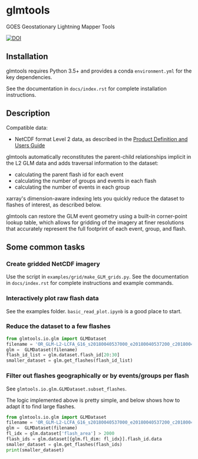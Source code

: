 # glmtools

GOES Geostationary Lightning Mapper Tools

[![DOI](https://zenodo.org/badge/71308485.svg)](https://zenodo.org/badge/latestdoi/71308485)

## Installation
glmtools requires Python 3.5+ and provides a conda `environment.yml` for the key dependencies.

See the documentation in `docs/index.rst` for complete installation instructions.

## Description
Compatible data:
- NetCDF format Level 2 data, as described in the [Product Definition and Users Guide](https://www.goes-r.gov/resources/docs.html)

glmtools automatically reconstitutes the parent-child relationships implicit in
the L2 GLM data and adds traversal information to the dataset:

- calculating the parent flash id for each event
- calculating the number of groups and events in each flash
- calculating the number of events in each group

xarray's dimension-aware indexing lets you quickly reduce the dataset to 
flashes of interest, as described below.

glmtools can restore the GLM event geometry using a built-in corner-point lookup table,
which allows for gridding of the imagery at finer resolutions that accurately represent
the full footprint of each event, group, and flash.

## Some common tasks

### Create gridded NetCDF imagery

Use the script in `examples/grid/make_GLM_grids.py`. See the documentation in `docs/index.rst` for complete instructions and example commands.

### Interactively plot raw flash data

See the examples folder. `basic_read_plot.ipynb` is a good place to start.

### Reduce the dataset to a few flashes

```python
from glmtools.io.glm import GLMDataset
filename = 'OR_GLM-L2-LCFA_G16_s20180040537000_e20180040537200_c20180040537226.nc'
glm =  GLMDataset(filename)
flash_id_list = glm.dataset.flash_id[20:30]
smaller_dataset = glm.get_flashes(flash_id_list)
```

### Filter out flashes geographically or by events/groups per flash

See `glmtools.io.glm.GLMDataset.subset_flashes`.

The logic implemented above is pretty simple, and below shows how to adapt it to find large flashes.

```python
from glmtools.io.glm import GLMDataset
filename = 'OR_GLM-L2-LCFA_G16_s20180040537000_e20180040537200_c20180040537226.nc'
glm =  GLMDataset(filename)
fl_idx = glm.dataset['flash_area'] > 2000
flash_ids = glm.dataset[{glm.fl_dim: fl_idx}].flash_id.data
smaller_dataset = glm.get_flashes(flash_ids)
print(smaller_dataset)
```


